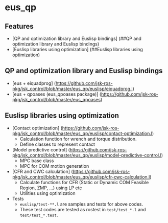 eus_qp
=====================

## Features
  * [QP and optimization library and Euslisp bindings] (##QP and optimization library and Euslisp bindings)
  * [Euslisp libraries using optimization] (##Euslisp libraries using optimization)

## QP and optimization library and Euslisp bindings
  * [eus + eiquadprog] (https://github.com/jsk-ros-pkg/jsk_control/blob/master/eus_qp/euslisp/eiquadprog.l)
  * [eus + qpoases (eus_qpoases package)] (https://github.com/jsk-ros-pkg/jsk_control/blob/master/eus_qpoases)

## Euslisp libraries using optimization
  * [Contact optimization] (https://github.com/jsk-ros-pkg/jsk_control/blob/master/eus_qp/euslisp/contact-optimization.l)  
      * Calculation function for wrench and torque distribution.
      * Define classes to represent contact
  * [Model predictive control] (https://github.com/jsk-ros-pkg/jsk_control/blob/master/eus_qp/euslisp/model-predictive-control.l)
      * MPC base class
      * MPC for COM motion generation
  * [CFR and CWC calculation] (https://github.com/jsk-ros-pkg/jsk_control/blob/master/eus_qp/euslisp/cfr-cwc-calculation.l)
      * Calculate functions for CFR (Static or Dynamic COM Feasible Region, ZMP, ...) using LP etc
      * Utilities using optimization
  * Tests
      * `euslisp/test-**.l` are samples and tests for above codes.
      * These test codes are tested as rostest in `test/test_*.l` and `test/test_*.test`.
